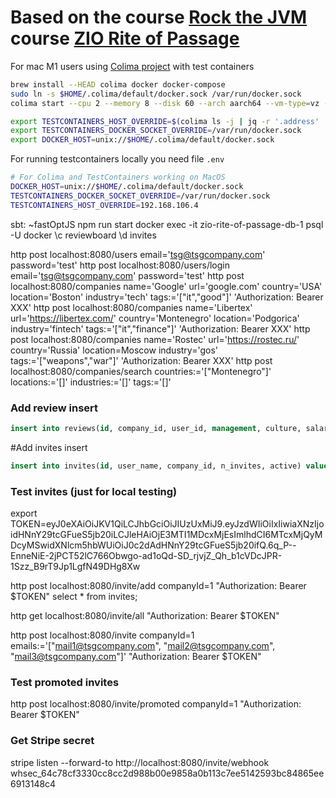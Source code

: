# Based on the course [Rock the JVM](https://rockthejvm.com/) course [ZIO Rite of Passage](https://rockthejvm.com/courses/enrolled/2132116)

For mac M1 users using [Colima project](https://github.com/abiosoft/colima) with test containers
```bash
brew install --HEAD colima docker docker-compose
sudo ln -s $HOME/.colima/default/docker.sock /var/run/docker.sock
colima start --cpu 2 --memory 8 --disk 60 --arch aarch64 --vm-type=vz --vz-rosetta --mount-type virtiofs --network-address

export TESTCONTAINERS_HOST_OVERRIDE=$(colima ls -j | jq -r '.address' | head -n 1)
export TESTCONTAINERS_DOCKER_SOCKET_OVERRIDE=/var/run/docker.sock
export DOCKER_HOST=unix://$HOME/.colima/default/docker.sock
```

For running testcontainers locally you need file `.env`
```bash
# For Colima and TestContainers working on MacOS
DOCKER_HOST=unix://$HOME/.colima/default/docker.sock
TESTCONTAINERS_DOCKER_SOCKET_OVERRIDE=/var/run/docker.sock
TESTCONTAINERS_HOST_OVERRIDE=192.168.106.4
```

sbt: ~fastOptJS
npm run start
docker exec -it zio-rite-of-passage-db-1 psql -U docker
\c reviewboard
\d invites



http post localhost:8080/users email='tsg@tsgcompany.com' password='test'
http post localhost:8080/users/login email='tsg@tsgcompany.com' password='test'
http post localhost:8080/companies name='Google' url='google.com' country='USA' location='Boston' industry='tech' tags:='["it","good"]' 'Authorization: Bearer XXX'
http post localhost:8080/companies name='Libertex' url='https://libertex.com/' country='Montenegro' location='Podgorica' industry='fintech' tags:='["it","finance"]' 'Authorization: Bearer XXX'
http post localhost:8080/companies name='Rostec' url='https://rostec.ru/' country='Russia' location=Moscow industry='gos' tags:='["weapons","war"]' 'Authorization: Bearer XXX'
http post localhost:8080/companies/search countries:='["Montenegro"]' locations:='[]' industries:='[]' tags:='[]'

### Add review insert
```sql
insert into reviews(id, company_id, user_id, management, culture, salary, benefits, would_recommend, review, created, updated) values(2, 1, 1, 5, 4, 5, 5, 5, 'Awesome', now(), now());
```

#Add invites insert
```sql
insert into invites(id, user_name, company_id, n_invites, active) values (1, 'tsg@tsgcompany.com',1 ,10, true);

```

### Test invites (just for local testing)
export TOKEN=eyJ0eXAiOiJKV1QiLCJhbGciOiJIUzUxMiJ9.eyJzdWIiOiIxIiwiaXNzIjoidHNnY29tcGFueS5jb20iLCJleHAiOjE3MTI1MDcxMjEsImlhdCI6MTcxMjQyMDcyMSwidXNlcm5hbWUiOiJ0c2dAdHNnY29tcGFueS5jb20ifQ.6q_P--EnneNiE-2jPCT52lC766Obwgo-ad1oQd-SD_rjvjZ_Qh_b1cVDcJPR-1Szz_B9rT9Jp1LgfN49DHg8Xw

http post localhost:8080/invite/add companyId=1 "Authorization: Bearer $TOKEN"
select * from invites;

http get localhost:8080/invite/all "Authorization: Bearer $TOKEN"

http post localhost:8080/invite companyId=1 emails:='["mail1@tsgcompany.com", "mail2@tsgcompany.com", "mail3@tsgcompany.com"]' "Authorization: Bearer $TOKEN"

### Test promoted invites
http post localhost:8080/invite/promoted companyId=1 "Authorization: Bearer $TOKEN"

### Get Stripe secret
stripe listen --forward-to http://localhost:8080/invite/webhook
whsec_64c78cf3330cc8cc2d988b00e9858a0b113c7ee5142593bc84865ee6913148c4
